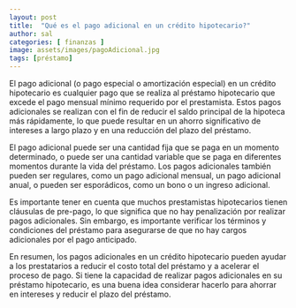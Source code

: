 ```yaml
---
layout: post
title:  "Qué es el pago adicional en un crédito hipotecario?"
author: sal
categories: [ finanzas ]
image: assets/images/pagoAdicional.jpg
tags: [préstamo]
---
```

El pago adicional (o pago especial o amortización especial) en un crédito hipotecario es cualquier pago que se realiza al préstamo hipotecario que excede el pago mensual mínimo requerido por el prestamista. Estos pagos adicionales se realizan con el fin de reducir el saldo principal de la hipoteca más rápidamente, lo que puede resultar en un ahorro significativo de intereses a largo plazo y en una reducción del plazo del préstamo.

El pago adicional puede ser una cantidad fija que se paga en un momento determinado, o puede ser una cantidad variable que se paga en diferentes momentos durante la vida del préstamo. Los pagos adicionales también pueden ser regulares, como un pago adicional mensual, un pago adicional anual, o pueden ser esporádicos, como un bono o un ingreso adicional.

Es importante tener en cuenta que muchos prestamistas hipotecarios tienen cláusulas de pre-pago, lo que significa que no hay penalización por realizar pagos adicionales. Sin embargo, es importante verificar los términos y condiciones del préstamo para asegurarse de que no hay cargos adicionales por el pago anticipado.

En resumen, los pagos adicionales en un crédito hipotecario pueden ayudar a los prestatarios a reducir el costo total del préstamo y a acelerar el proceso de pago. Si tiene la capacidad de realizar pagos adicionales en su préstamo hipotecario, es una buena idea considerar hacerlo para ahorrar en intereses y reducir el plazo del préstamo.

